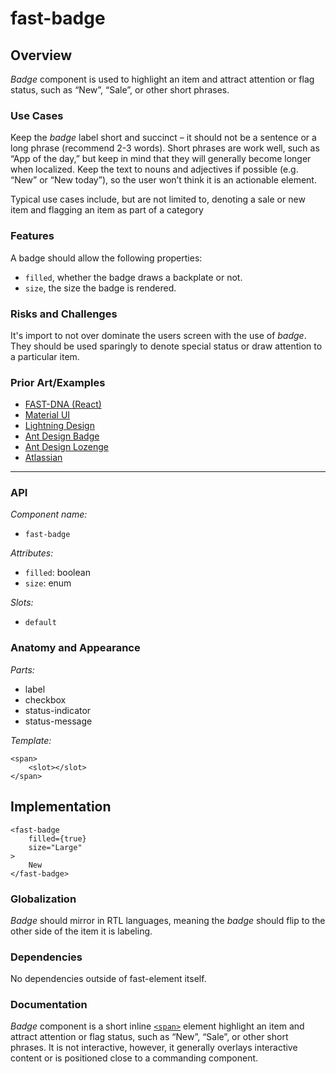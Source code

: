 # fast-badge

## Overview

*Badge* component is used to highlight an item and attract attention or flag status, such as “New”, “Sale”, or other short phrases.

### Use Cases
Keep the *badge* label short and succinct &ndash; it should not be a sentence or a long phrase (recommend 2-3 words). Short phrases are work well, such as “App of the day,” but keep in mind that they will generally become longer when localized. Keep the text to nouns and adjectives if possible (e.g. “New” or “New today”), so the user won’t think it is an actionable element.

Typical use cases include, but are not limited to, denoting a sale or new item and flagging an item as part of a category
  
### Features

A badge should allow the following properties:
- `filled`, whether the badge draws a backplate or not.
- `size`, the size the badge is rendered.

### Risks and Challenges

It's import to not over dominate the users screen with the use of *badge*. They should be used sparingly to denote special status or draw attention to a particular item.

### Prior Art/Examples
- [FAST-DNA (React)](https://explore.fast.design/components/badge)
- [Material UI](https://material-ui.com/components/badges/)
- [Lightning Design](https://www.lightningdesignsystem.com/components/badges/)
- [Ant Design Badge](https://ant.design/components/badge/)
- [Ant Design Lozenge](https://atlaskit.atlassian.com/packages/core/lozenge)
- [Atlassian](https://atlaskit.atlassian.com/packages/core/badge)

---

### API

*Component name:*
- `fast-badge`

*Attributes:*
- `filled`: boolean
- `size`: enum

*Slots:*
- `default`

### Anatomy and Appearance

*Parts:*
- label
- checkbox
- status-indicator
- status-message

*Template:*
```
<span>
    <slot></slot>
</span>
```

## Implementation

```
<fast-badge
    filled={true}
    size="Large"
>
    New
</fast-badge>
```

### Globalization

*Badge* should mirror in RTL languages, meaning the *badge* should flip to the other side of the item it is labeling.

### Dependencies

No dependencies outside of fast-element itself.

### Documentation

*Badge* component is a short inline [`<span>`](https://developer.mozilla.org/en-US/docs/Web/HTML/Element/span) element highlight an item and attract attention or flag status, such as “New”, “Sale”, or other short phrases. It is not interactive, however, it generally overlays interactive content or is positioned close to a commanding component.
